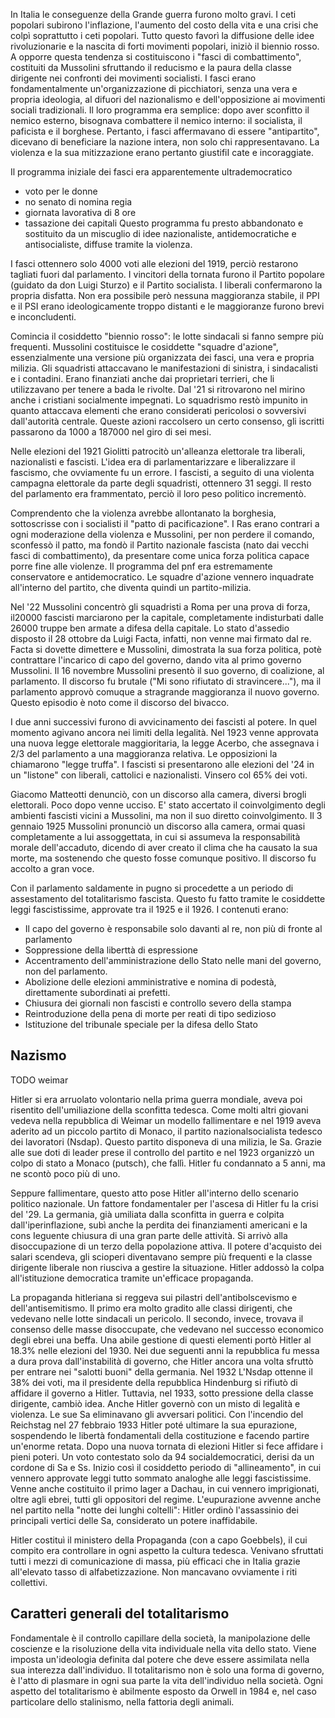 In Italia le conseguenze della Grande guerra furono molto gravi. I ceti popolari subirono l'inflazione, l'aumento del costo della vita e una crisi che colpì soprattutto i ceti popolari. Tutto questo favorì la diffusione delle idee rivoluzionarie e la nascita di forti movimenti popolari, iniziò il biennio rosso.
A opporre questa tendenza si costituiscono i "fasci di combattimento", costituiti da Mussolini sfruttando il reducismo e la paura della classe dirigente nei confronti dei movimenti socialisti. I fasci erano fondamentalmente un'organizzazione di picchiatori, senza una vera e propria ideologia, al difuori del nazionalismo e dell'opposizione ai movimenti sociali tradizionali. Il loro programma era semplice: dopo aver sconfitto il nemico esterno, bisognava combattere il nemico interno: il socialista, il paficista e il borghese.
Pertanto, i fasci affermavano di essere "antipartito", dicevano di beneficiare la nazione intera, non solo chi rappresentavano. La violenza e la sua mitizzazione erano pertanto giustifiI cate e incoraggiate.

Il programma iniziale dei fasci era apparentemente ultrademocratico
- voto per le donne
- no senato di nomina regia
- giornata lavorativa di 8 ore
- tassazione dei capitali
Questo programma fu presto abbandonato e sostituito da un miscuglio di idee nazionaliste, antidemocratiche e antisocialiste, diffuse tramite la violenza.

I fasci ottennero solo 4000 voti alle elezioni del 1919, perciò restarono tagliati fuori dal parlamento. I vincitori della tornata furono il Partito popolare (guidato da don Luigi Sturzo) e il Partito socialista. I liberali confermarono la propria disfatta. Non era possibile però nessuna maggioranza stabile, il PPI e il PSI erano ideologicamente troppo distanti e le maggioranze furono brevi e inconcludenti.

Comincia il cosiddetto "biennio rosso": le lotte sindacali si fanno sempre più frequenti.
Mussolini costituisce le cosiddette "squadre d'azione", essenzialmente una versione più organizzata dei fasci, una vera e propria milizia. Gli squadristi attaccavano le manifestazioni di sinistra, i sindacalisti e i contadini. Erano finanziati anche dai proprietari terrieri, che li utilizzavano per tenere a bada le rivolte. Dal '21 si ritrovarono nel mirino anche i cristiani socialmente impegnati.
Lo squadrismo restò impunito in quanto attaccava elementi che erano considerati pericolosi o sovversivi dall'autorità centrale.
Queste azioni raccolsero un certo consenso, gli iscritti passarono da 1000 a 187000 nel giro di sei mesi.

Nelle elezioni del 1921 Giolitti patrocitò un'alleanza elettorale tra liberali, nazionalisti e fascisti. L'idea era di parlamentarizzare e liberalizzare il fascismo, che ovviamente fu un errore. I fascisti, a seguito di una violenta campagna elettorale da parte degli squadristi, ottennero 31 seggi. Il resto del parlamento era frammentato, perciò il loro peso politico incrementò.

Comprendento che la violenza avrebbe allontanato la borghesia, sottoscrisse con i socialisti il "patto di pacificazione".
I Ras erano contrari a ogni moderazione della violenza e Mussolini, per non perdere il comando, sconfessò il patto, ma fondò il Partito nazionale fascista (nato dai vecchi fasci di combattimento), da presentare come unica forza politica capace porre fine alle violenze.
Il programma del pnf era estremamente conservatore e antidemocratico. Le squadre d'azione vennero inquadrate all'interno del partito, che diventa quindi un partito-milizia.

Nel '22 Mussolini concentrò gli squadristi a Roma per una prova di forza, il20000 fascisti marciarono per la capitale, completamente indisturbati dalle 26000 truppe ben armate a difesa della capitale. Lo stato d'assedio disposto il 28 ottobre da Luigi Facta, infatti, non venne mai firmato dal re.
Facta si dovette dimettere e Mussolini, dimostrata la sua forza politica, potè contrattare l'incarico di capo del governo, dando vita al primo governo Mussolini. 
Il 16 novembre Mussolini presentò il suo governo, di coalizione, al parlamento. Il discorso fu brutale ("Mi sono rifiutato di stravincere..."), ma il parlamento approvò comuque a stragrande maggioranza il nuovo governo. Questo episodio è noto come il discorso del bivacco.

I due anni successivi furono di avvicinamento dei fascisti al potere. In quel momento agivano ancora nei limiti della legalità. Nel 1923 venne approvata una nuova legge elettorale maggioritaria, la legge Acerbo, che assegnava i 2/3 del parlamento a una maggioranza relativa. Le opposizioni la chiamarono "legge truffa". I fascisti si presentarono alle elezioni del '24 in un "listone" con liberali, cattolici e nazionalisti. Vinsero  col 65% dei voti.

Giacomo Matteotti denunciò, con un discorso alla camera, diversi brogli elettorali. Poco dopo venne ucciso. E' stato accertato il coinvolgimento degli ambienti fascisti vicini a Mussolini, ma non il suo diretto coinvolgimento. Il 3 gennaio 1925 Mussolini pronunciò un discorso alla camera, ormai quasi completamente a lui assoggettata, in cui si assumeva la responsabilità morale dell'accaduto, dicendo di aver creato il clima che ha causato la sua morte, ma sostenendo che questo fosse comunque positivo. Il discorso fu accolto a gran voce.

Con il parlamento saldamente in pugno si procedette a un periodo di assestamento del totalitarismo fascista. Questo fu fatto tramite le cosiddette leggi fascistissime, approvate tra il 1925 e il 1926. I contenuti erano:
- Il capo del governo è responsabile solo davanti al re, non più di fronte al parlamento
- Soppressione della liberttà di espressione
- Accentramento dell'amministrazione dello Stato nelle mani del governo, non del parlamento.
- Abolizione delle elezioni amministrative e nomina di podestà, direttamente subordinati ai prefetti.
- Chiusura dei giornali non fascisti e controllo severo della stampa
- Reintroduzione della pena di morte per reati di tipo sedizioso
- Istituzione del tribunale speciale per la difesa dello Stato


## Nazismo
TODO weimar

Hitler si era arruolato volontario nella prima guerra mondiale, aveva poi risentito dell'umiliazione della sconfitta tedesca. Come molti altri giovani vedeva nella repubblica di Weimar un modello fallimentare e nel 1919 aveva aderito ad un piccolo partito di Monaco, il partito nazionalsocialista tedesco dei lavoratori (Nsdap). Questo partito disponeva di una milizia, le Sa.
Grazie alle sue doti di leader prese il controllo del partito e nel 1923 organizzò un colpo di stato a Monaco (putsch), che fallì. Hitler fu condannato a 5 anni, ma ne scontò poco più di uno.

Seppure fallimentare, questo atto pose Hitler all'interno dello scenario politico nazionale. Un fattore fondamentaler per l'ascesa di Hitler fu la crisi del '29. La germania, già umiliata dalla sconfitta in guerra e colpita dall'iperinflazione, subì anche la perdita dei finanziamenti americani e la cons Ieguente chiusura di una gran parte delle attività. Si arrivò alla disoccupazione di un terzo della popolazione attiva.
Il potere d'acquisto dei salari scendeva, gli scioperi diventavano sempre più frequenti e la classe dirigente liberale non riusciva a gestire la situazione. Hitler addossò la colpa all'istituzione democratica tramite un'efficace propaganda.

La propaganda hitleriana si reggeva sui pilastri dell'antibolscevismo e dell'antisemitismo. Il primo era molto gradito alle classi dirigenti, che vedevano nelle lotte sindacali un pericolo. Il secondo, invece, trovava il consenso delle masse disoccupate, che vedevano nel successo economico degli ebrei una beffa. Una abile gestione di questi elementi portò Hitler al 18.3% nelle elezioni del 1930.
Nei due seguenti anni la repubblica fu messa a dura prova dall'instabilità di governo, che Hitler ancora una volta sfruttò per entrare nei "salotti buoni" della germania. 
Nel 1932 L'Nsdap ottenne il 38% dei voti, ma il presidente della repubblica Hindenburg si rifiutò di affidare il governo a Hitler. Tuttavia, nel 1933, sotto pressione della classe dirigente, cambiò idea.
Anche Hitler governò con un misto di legalità e violenza. Le sue Sa eliminavano gli avversari politici.
Con l'incendio del Reichstag nel 27 febbraio 1933 Hitler poté ultimare la sua epurazione, sospendendo le libertà fondamentali della costituzione e facendo partire un'enorme retata. 
Dopo una nuova tornata di elezioni Hitler si fece affidare i pieni poteri. Un voto contestato solo da 94 socialdemocratici, derisi da un cordone di Sa e Ss.
Inizio così il cosiddetto periodo di "allineamento", in cui vennero approvate leggi tutto sommato analoghe alle leggi fascistissime. 
Venne anche costituito il primo lager a Dachau, in cui vennero imprigionati, oltre agli ebrei, tutti gli oppositori del regime.
L'eupurazione avvenne anche nel partito nella "notte dei lunghi coltelli": Hitler ordinò l'assassinio dei principali vertici delle Sa, considerato un potere inaffidabile.

Hitler costituì il ministero della Propaganda (con a capo Goebbels), il cui compito era controllare in ogni aspetto la cultura tedesca. Venivano sfruttati tutti i mezzi di comunicazione di massa, più efficaci che in Italia grazie all'elevato tasso di alfabetizzazione. Non mancavano ovviamente i riti collettivi.

## Caratteri generali del totalitarismo
Fondamentale è il controllo capillare della società, la manipolazione delle coscienze e la risoluzione della vita individuale nella vita dello stato. Viene imposta un'ideologia definita dal potere che deve essere assimilata nella sua interezza dall'individuo. Il totalitarismo non è solo una forma di governo, è l'atto di plasmare in ogni sua parte la vita dell'individuo nella società.
Ogni aspetto del totalitarismo è abilmente esposto da Orwell in 1984 e, nel caso particolare dello stalinismo, nella fattoria degli animali.

